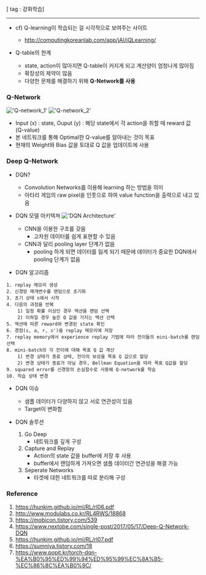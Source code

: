 [ tag : 강화학습]

---

* cf) Q-learning이 학습되는 걸 시각적으로 보여주는 사이트
    - http://computingkoreanlab.com/app/jAI/jQLearning/

* Q-table의 한계
    - state, action이 많아지면 Q-table이 커지게 되고 계산양이 엄청나게 많아짐
    - 확장성의 제약이 많음
    - 다양한 문제를 해결하기 위해 **Q-Network를 사용**

### Q-Network
!['Q-network_1'](https://t1.daumcdn.net/cfile/tistory/99B0E7375B4845E917)
!['Q-network_2'](https://t1.daumcdn.net/cfile/tistory/99C6FC4F5B48466020)
- Input (x) : state, Ouput (y) : 해당 state에서 각 action을 취할 때 reward 값 (Q-value)
- 본 네트워크를 통해 Optimal한 Q-value를 알아내는 것이 목표
- 현재의 Weight와 Bias 값을 토대로 Q 값을 업데이트에 사용

### Deep Q-Network
- DQN?
    - Convolution Networks를 이용해 learning 하는 방법을 의미
    - 아타리 게임의 raw pixel을 인풋으로 하여 value function을 출력으로 내고 있음


- DQN 모델 아키텍쳐
!['DQN Architecture'](https://t1.daumcdn.net/cfile/tistory/99FE4F485B98F7C432)
    - CNN을 이용한 구조를 갖음
        - 고차원 데이터를 쉽게 표현할 수 있음
    - CNN과 달리 pooling layer 단계가 없음
        - pooling 하게 되면 데이터를 잃게 되기 때문에 데이터가 중요한 DQN에서 pooling 단계가 없음

- DQN 알고리즘
```
1. replay 메모리 생성
2. 신경망 매개변수를 랜덤으로 초기화
3. 초기 상태 s에서 시작
4. 다음의 과정을 반복
    1) 일정 확률 이상인 경우 액션을 랜덤 선택
    2) 이하일 경우 높은 Q 값을 가지는 액션 선택
5. 액션에 따른 reward와 변경된 state 확인
6. 경험(s, a, r, s')을 replay 메모리에 저장
7. replay memory에서 experience replay 기법에 따라 전이들의 mini-batch를 랜덤 선택
8. mini-batch의 각 전이에 대해 목표 Q 값 계산
    1) 변경 상태가 종료 상태, 전이의 보상을 목표 Q 값으로 할당
    2) 변경 상태가 종료가 아닐 경우, Bellman Equation을 따라 목표 Q값을 할당
9. squared error를 신경망의 손실함수로 사용해 Q-network를 학습
10. 학습 상태 변경
```

- DQN 이슈
    - 샘플 데이터가 다양하지 않고 서로 연관성이 있음
    - Target이 변화함

- DQN 솔루션
    1. Go Deep        
        - 네트워크를 깊게 구성
    2. Capture and Replay
        - Action의 state 값을 buffer에 저장 후 사용
        - buffer에서 랜덤하게 가져오면 샘플 데이터간 연관성을 해결 가능
    3. Seperate Networks
        - 타겟에 대한 네트워크를 따로 분리해 구성





### Reference
1. https://hunkim.github.io/ml/RL/rl06.pdf
2. http://www.modulabs.co.kr/RL4RWS/18868
3. https://mobicon.tistory.com/539
4. https://www.nextobe.com/single-post/2017/05/17/Deep-Q-Network-DQN
5. https://hunkim.github.io/ml/RL/rl07.pdf
6. https://sumniya.tistory.com/18
7. https://www.popit.kr/torch-dqn-%EA%B0%95%ED%99%94%ED%95%99%EC%8A%B5-%EC%86%8C%EA%B0%9C/